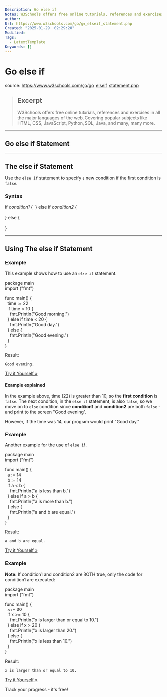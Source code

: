 ```yaml
---
Description: Go else if
Notes: W3Schools offers free online tutorials, references and exercises in all the major languages of the web. Covering popular subjects like HTML, CSS, JavaScript, Python, SQL, Java, and many, many more.
author: 
Url: https://www.w3schools.com/go/go_elseif_statement.php
Created: "2025-01-29  02:29:20"
Modified: 
Tags:
  - LatextTemplate
Keywords: []
---
```


# Go else if

source: https://www.w3schools.com/go/go_elseif_statement.php

> ## Excerpt
> W3Schools offers free online tutorials, references and exercises in all the major languages of the web. Covering popular subjects like HTML, CSS, JavaScript, Python, SQL, Java, and many, many more.

---
## Go else if Statement

___

## The else if Statement

Use the `else if` statement to specify a new condition if the first condition is `false`.

### Syntax

if _condition1_ {  } else if _condition2_ {  
    
} else {  
    
}

___

## Using The else if Statement

### Example

This example shows how to use an `else if` statement.

package main  
import ("fmt")  
  
func main() {  
  time := 22  
  if time < 10 {  
    fmt.Println("Good morning.")  
  } else if time < 20 {  
    fmt.Println("Good day.")  
  } else {  
    fmt.Println("Good evening.")  
  }  
}

Result:

`Good evening.`

[Try it Yourself »](https://www.w3schools.com/go/trygo.php?filename=demo_elseif1)

#### Example explained

In the example above, time (22) is greater than 10, so the **first condition** is `false`. The next condition, in the `else if` statement, is also `false`, so we move on to `else` condition since **condition1** and **condition2** are both `false` - and print to the screen "Good evening".

However, if the time was 14, our program would print "Good day."

### Example

Another example for the use of `else if`.

package main  
import ("fmt")  
  
func main() {  
  a := 14  
  b := 14  
  if a < b {  
    fmt.Println("a is less than b.")  
  } else if a > b {  
    fmt.Println("a is more than b.")  
  } else {  
    fmt.Println("a and b are equal.")  
  }  
}

Result:

`a and b are equal.`

[Try it Yourself »](https://www.w3schools.com/go/trygo.php?filename=demo_elseif2)

### Example

**Note:** If condition1 and condition2 are BOTH true, only the code for condition1 are executed:

package main  
import ("fmt")  
  
func main() {  
  x := 30  
  if x >= 10 {  
    fmt.Println("x is larger than or equal to 10.")  
  } else if x > 20 {  
    fmt.Println("x is larger than 20.")  
  } else {  
    fmt.Println("x is less than 10.")  
  }  
}

Result:

`x is larger than or equal to 10.`

[Try it Yourself »](https://www.w3schools.com/go/trygo.php?filename=demo_elseif3)

  

Track your progress - it's free!

